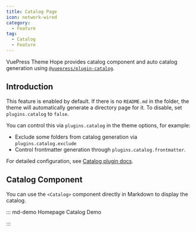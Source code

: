 ```yaml
---
title: Catalog Page
icon: network-wired
category:
  - Feature
tag:
  - Catalog
  - Feature
---
```


VuePress Theme Hope provides catalog component and auto catalog generation using [`@vuepress/plugin-catalog`][catalog].

<!-- more -->

## Introduction

This feature is enabled by default. If there is no `README.md` in the folder, the theme will automatically generate a directory page for it. To disable, set `plugins.catalog` to `false`.

You can control this via `plugins.catalog` in the theme options, for example:

- Exclude some folders from catalog generation via `plugins.catalog.exclude`
- Control frontmatter generation through `plugins.catalog.frontmatter`.

For detailed configuration, see [Catalog plugin docs][catalog-config].

## Catalog Component

You can use the `<Catalog>` component directly in Markdown to display the catalog.

::: md-demo Homepage Catalog Demo

<!-- Used to limit height -->
<div class="catalog-display-container">
  <Catalog base='/' />
</div>

:::

[catalog]: https://ecosystem.vuejs.press/plugins/catalog.html
[catalog-config]: https://ecosystem.vuejs.press/plugins/catalog.html#options
